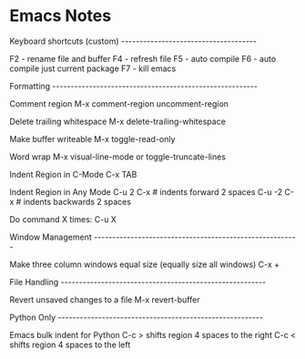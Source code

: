 Emacs Notes
=========

Keyboard shortcuts (custom) -------------------------------------

F2 - rename file and buffer
F4 - refresh file
F5 - auto compile
F6 - auto compile just current package
F7 - kill emacs

Formatting --------------------------------------------------------

Comment region
  M-x comment-region
      uncomment-region

Delete trailing whitespace
  M-x delete-trailing-whitespace

Make buffer writeable
  M-x toggle-read-only

Word wrap
  M-x visual-line-mode
  or
  toggle-truncate-lines

Indent Region in C-Mode
  C-x TAB

Indent Region in Any Mode
  C-u 2 C-x <TAB>   # indents forward 2 spaces
  C-u -2 C-x <TAB>  # indents backwards 2 spaces
  
Do command X times:
  C-u X

Window Management --------------------------------------------------------

Make three column windows equal size (equally size all windows)
  C-x + 

File Handling --------------------------------------------------------

Revert unsaved changes to a file
  M-x revert-buffer

Python Only --------------------------------------------------------

Emacs bulk indent for Python
  C-c >   shifts region 4 spaces to the right
  C-c <   shifts region 4 spaces to the left

